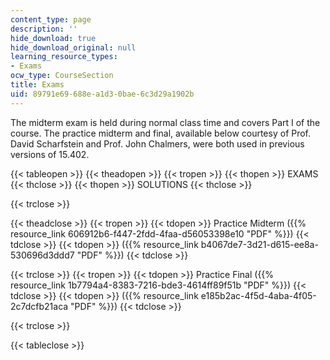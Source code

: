 ```yaml
---
content_type: page
description: ''
hide_download: true
hide_download_original: null
learning_resource_types:
- Exams
ocw_type: CourseSection
title: Exams
uid: 89791e69-688e-a1d3-0bae-6c3d29a1902b
---
```


The midterm exam is held during normal class time and covers Part I of the course. The practice midterm and final, available below courtesy of Prof. David Scharfstein and Prof. John Chalmers, were both used in previous versions of 15.402.

{{< tableopen >}}
{{< theadopen >}}
{{< tropen >}}
{{< thopen >}}
EXAMS
{{< thclose >}}
{{< thopen >}}
SOLUTIONS
{{< thclose >}}

{{< trclose >}}

{{< theadclose >}}
{{< tropen >}}
{{< tdopen >}}
Practice Midterm ({{% resource_link 606912b6-f447-2fdd-4faa-d56053398e10 "PDF" %}})
{{< tdclose >}}
{{< tdopen >}}
({{% resource_link b4067de7-3d21-d615-ee8a-530696d3ddd7 "PDF" %}})
{{< tdclose >}}

{{< trclose >}}
{{< tropen >}}
{{< tdopen >}}
Practice Final ({{% resource_link 1b7794a4-8383-7216-bde3-4614ff89f51b "PDF" %}})
{{< tdclose >}}
{{< tdopen >}}
({{% resource_link e185b2ac-4f5d-4aba-4f05-2c7dcfb21aca "PDF" %}})
{{< tdclose >}}

{{< trclose >}}

{{< tableclose >}}